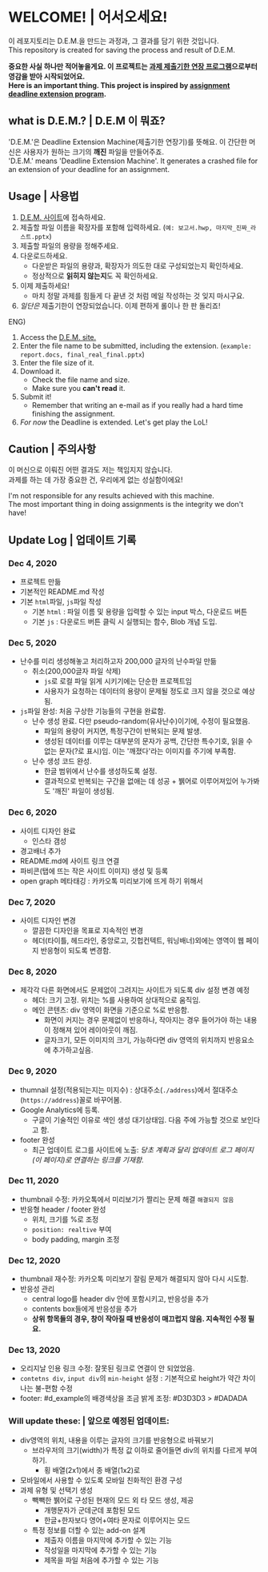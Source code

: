 # WELCOME! | 어서오세요!
이 레포지토리는 D.E.M.을 만드는 과정과, 그 결과를 담기 위한 것입니다.  
This repository is created for saving the process and result of D.E.M.  

**중요한 사실 하나만 적어놓을게요. 이 프로젝트는 [과제 제출기한 연장 프로그램](http://homework.lkl.kr/)으로부터 영감을 받아 시작되었어요.**  
**Here is an important thing. This project is inspired by [assignment deadline extension program](http://homework.lkl.kr/).**

## what is D.E.M.? | D.E.M 이 뭐죠?
'D.E.M.'은 Deadline Extension Machine(제출기한 연장기)를 뜻해요. 이 간단한 머신은 사용자가 원하는 크기의 **깨진** 파일을 만들어주죠.  
'D.E.M.' means 'Deadline Extension Machine'. It generates a crashed file for an extension of your deadline for an assignment.

## Usage | 사용법
1. [D.E.M. 사이트](https://hajun-myoung.github.io/project-dem/)에 접속하세요.
1. 제출할 파일 이름을 확장자를 포함해 입력하세요. (`예: 보고서.hwp, 마지막_진짜_라스트.pptx`)
1. 제출할 파일의 용량을 정해주세요.
1. 다운로드하세요.
    - 다운받은 파일의 용량과, 확장자가 의도한 대로 구성되었는지 확인하세요.
    - 정상적으로 **읽히지 않는지**도 꼭 확인하세요.
1. 이제 제출하세요!
    - 마치 정말 과제를 힘들게 다 끝낸 것 처럼 메일 작성하는 것 잊지 마시구요.
1. *일단은* 제출기한이 연장되었습니다. 이제 편하게 롤이나 한 판 돌리죠!

ENG)  
1. Access the [D.E.M. site.](https://hajun-myoung.github.io/project-dem/)
1. Enter the file name to be submitted, including the extension. (`example: report.docs, final_real_final.pptx`)
1. Enter the file size of it.
1. Download it.
    - Check the file name and size.
    - Make sure you **can't read** it.
1. Submit it!
    - Remember that writing an e-mail as if you really had a hard time finishing the assignment.
1. *For now* the Deadline is extended. Let's get play the LoL! 

## Caution | 주의사항
이 머신으로 이뤄진 어떤 결과도 저는 책임지지 않습니다.  
과제를 하는 데 가장 중요한 건, 우리에게 없는 성실함이에요!  

I'm not responsible for any results achieved with this machine.  
The most important thing in doing assignments is the integrity we don't have!


## Update Log | 업데이트 기록
### Dec 4, 2020
- 프로젝트 만듦
- 기본적인 README.md 작성
- 기본 `html`파일, `js`파일 작성
    - 기본 `html` : 파일 이름 및 용량을 입력할 수 있는 input 박스, 다운로드 버튼
    - 기본 `js` : 다운로드 버튼 클릭 시 실행되는 함수, Blob 개념 도입.

### Dec 5, 2020
- 난수를 미리 생성해놓고 처리하고자 200,000 글자의 난수파일 만듦
    - 취소(200,000글자 파일 삭제)
        - `js`로 로컬 파일 읽게 시키기에는 단순한 프로젝트임
        - 사용자가 요청하는 데이터의 용량이 문제될 정도로 크지 않을 것으로 예상됨.
- `js`파일 완성: 처음 구상한 기능들의 구현을 완료함.
    - 난수 생성 완료. 다만 pseudo-random(유사난수)이기에, 수정이 필요했음.
        - 파일의 용량이 커지면, 특정구간이 반복되는 문제 발생.
        - 생성된 데이터를 이루는 대부분의 문자가 공백, 간단한 특수기호, 읽을 수 없는 문자(?로 표시)임. 이는 '깨졌다'라는 이미지를 주기에 부족함.
    - 난수 생성 코드 완성.
        - 한글 범위에서 난수를 생성하도록 설정.
        - 결과적으로 반복되는 구간을 없애는 데 성공 + 뷁어로 이루어져있어 누가봐도 '깨진' 파일이 생성됨.

### Dec 6, 2020
- 사이트 디자인 완료
    - 인스타 갬성
- 경고배너 추가
- README.md에 사이트 링크 연결
- 파비콘(탭에 뜨는 작은 사이트 이미지) 생성 및 등록
- open graph 메타태깅 : 카카오톡 미리보기에 뜨게 하기 위해서

### Dec 7, 2020
- 사이트 디자인 변경
    - 깔끔한 디자인을 목표로 지속적인 변경
    - 헤더(타이틀, 헤드라인, 중앙로고, 깃헙컨텍트, 워닝배너)외에는 영역이 웹 페이지 반응형이 되도록 변경함.

### Dec 8, 2020
- 제각각 다른 화면에서도 문제없이 그려지는 사이트가 되도록 div 설정 변경 예정
    - 헤더: 크기 고정. 위치는 %를 사용하여 상대적으로 움직임.
    - 메인 콘텐츠: div 영역이 화면을 기준으로 %로 반응함.
        - 화면이 커지는 경우 문제없이 반응하나, 작아지는 경우 들어가야 하는 내용이 정해져 있어 레이아웃이 깨짐.
        - 글자크기, 모든 이미지의 크기, 가능하다면 div 영역의 위치까지 반응요소에 추가하고싶음.

### Dec 9, 2020
- thumnail 설정(적용되는지는 미지수) : 상대주소(`./address`)에서 절대주소(`https://address`)꼴로 바꾸어봄.
- Google Analytics에 등록.
    - 구글이 기술적인 이유로 색인 생성 대기상태임. 다음 주에 가능할 것으로 보인다고 함.
- footer 완성
    - 최근 업데이트 로그를 사이트에 노출: *당초 계획과 달리 업데이트 로그 페이지(이 페이지)로 연결하는 링크를 기재함.*

### Dec 11, 2020
- thumbnail 수정: 카카오톡에서 미리보기가 짤리는 문제 해결 `해결되지 않음`
- 반응형 header / footer 완성
    - 위치, 크기를 %로 조정
    - `position: realtive` 부여
    - body padding, margin 조정

### Dec 12, 2020
- thumbnail 재수정: 카카오톡 미리보기 잘림 문제가 해결되지 않아 다시 시도함.
- 반응성 관리
    - central logo를 header div 안에 포함시키고, 반응성을 추가
    - contents box들에게 반응성을 추가
    - **상위 항목들의 경우, 창이 작아질 때 반응성이 매끄럽지 않음. 지속적인 수정 필요.**

### Dec 13, 2020
- 오리지날 인용 링크 수정: 잘못된 링크로 연결이 안 되었었음.
- `contetns div`, `input div`의 `min-height` 설정 : 기본적으로 height가 약간 차이나는 불-편함 수정
- footer: #d_example의 배경색상을 조금 밝게 조정: #D3D3D3 > #DADADA

### Will update these: | 앞으로 예정된 업데이트:
- div영역의 위치, 내용을 이루는 글자의 크기를 반응형으로 바꿔보기
    - 브라우저의 크기(width)가 특정 값 이하로 줄어들면 div의 위치를 다르게 부여하기.
        - 횡 배열(2x1)에서 종 배열(1x2)로
- 모바일에서 사용할 수 있도록 모바일 친화적인 환경 구성
- 과제 유형 및 선택기 생성
    - 빽빽한 뷁어로 구성된 현재의 모드 외 타 모드 생성, 제공
        - 개행문자가 군데군데 포함된 모드
        - 한글+한자보다 영어+여타 문자로 이루어지는 모드
    - 특정 정보를 더할 수 있는 add-on 설계
        - 제출자 이름을 마지막에 추가할 수 있는 기능
        - 작성일을 마지막에 추가할 수 있는 기능
        - 제목을 파일 처음에 추가할 수 있는 기능